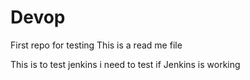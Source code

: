 # Devop
First repo for testing
This is a read me file

This is to test jenkins
i need to test if Jenkins is working
